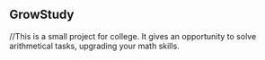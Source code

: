 ## GrowStudy
//This is a small project for college.
It gives an opportunity to solve arithmetical tasks, upgrading your math skills.
